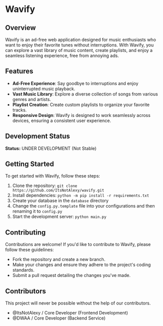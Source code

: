 # Wavify

## Overview

Wavify is an ad-free web application designed for music enthusiasts who want to enjoy their favorite tunes without interruptions. With Wavify, you can explore a vast library of music content, create playlists, and enjoy a seamless listening experience, free from annoying ads.

## Features

- **Ad-Free Experience**: Say goodbye to interruptions and enjoy uninterrupted music playback.
- **Vast Music Library**: Explore a diverse collection of songs from various genres and artists.
- **Playlist Creation**: Create custom playlists to organize your favorite tracks.
- **Responsive Design**: Wavify is designed to work seamlessly across devices, ensuring a consistent user experience.

## Development Status

**Status:** UNDER DEVELOPMENT (Not Stable)

## Getting Started

To get started with Wavify, follow these steps:

1. Clone the repository: `git clone https://github.com/ItsNotAlexy/wavify.git`
2. Install dependencies: `python -m pip install -r requirements.txt`
3. Create your database in the `database` directory
4. Change the `config.py.template` file into your configurations and then renaming it to `config.py`
5. Start the development server: `python main.py`

## Contributing

Contributions are welcome! If you'd like to contribute to Wavify, please follow these guidelines:

- Fork the repository and create a new branch.
- Make your changes and ensure they adhere to the project's coding standards.
- Submit a pull request detailing the changes you've made.

## Contributors

This project will never be possible without the help of our contributors.

- @ItsNotAlexy / Core Developer (Frontend Development)
- @DWAA / Core Developer (Backend Service)
